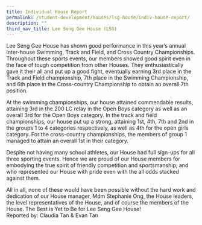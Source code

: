 ```yaml
---
title: Individual House Report
permalink: /student-development/houses/lsg-house/indiv-house-report/
description: ""
third_nav_title: Lee Seng Gee House (LSG)
---
```

Lee Seng Gee House has shown good performance in this year’s annual Inter-house Swimming, Track and Field, and Cross Country Championships. Throughout these sports events, our members showed good spirit even in the face of tough competition from other Houses. They enthusiastically gave it their all and put up a good fight, eventually earning 3rd place in the Track and Field championship, 7th place in the Swimming Championship, and 6th place in the Cross-country Championship to obtain an overall 7th position.

At the swimming championships, our house attained commendable results, attaining 3rd in the 200 LC relay in the Open Boys category as well as an overall 3rd for the Open Boys category. In the track and field championships, our house put up a strong, attaining 1st, 4th, 7th and 2nd in the groups 1 to 4 categories respectively, as well as 4th for the open girls category. For the cross-country championships, the members of group 1 managed to attain an overall 1st in their category.

Despite not having many school athletes, our House had full sign-ups for all three sporting events. Hence we are proud of our House members for embodying the true spirit of friendly competition and sportsmanship; and who represented our House with pride even with the all odds stacked against them.

All in all, none of these would have been possible without the hard work and dedication of our House manager, Mdm Stephanie Ong, the House leaders, the level representatives of the House, and of course the members of the House. The Best is Yet to Be for Lee Seng Gee House!  <br>
Reported by: Claudia Tan & Evan Tan